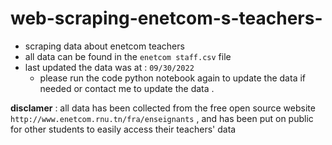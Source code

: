 # web-scraping-enetcom-s-teachers-

* scraping data about enetcom teachers
* all data can be found in the `enetcom staff.csv` file 
* last updated the data was at : `09/30/2022` 
    * please run the code python notebook again to update the data if needed or contact me to update the data .

**disclamer** : all data has been collected from the free open source website `http://www.enetcom.rnu.tn/fra/enseignants` , and has been put on public for other students to easily access their teachers' data 